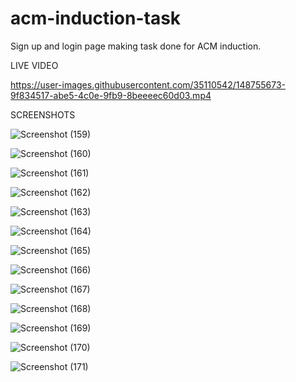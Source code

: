 # acm-induction-task
Sign up and login page making task done for ACM induction. 

LIVE VIDEO

https://user-images.githubusercontent.com/35110542/148755673-9f834517-abe5-4c0e-9fb9-8beeeec60d03.mp4


SCREENSHOTS

![Screenshot (159)](https://user-images.githubusercontent.com/35110542/148752066-7e9cf5f2-502d-409a-bf12-837b4c5fa566.png)

![Screenshot (160)](https://user-images.githubusercontent.com/35110542/148752089-00c92203-90d8-4b54-9aa4-c19892c04772.png)

![Screenshot (161)](https://user-images.githubusercontent.com/35110542/148752098-f53c685e-abd1-4ab3-96bd-81978246790b.png)

![Screenshot (162)](https://user-images.githubusercontent.com/35110542/148752105-16d704b7-2176-47a3-82ff-1323a631b4a9.png)

![Screenshot (163)](https://user-images.githubusercontent.com/35110542/148752109-b23b8fd8-1c82-4c5f-854c-136fe6253594.png)

![Screenshot (164)](https://user-images.githubusercontent.com/35110542/148752114-10c2184d-c77b-4f0b-aa82-9077420e1e76.png)

![Screenshot (165)](https://user-images.githubusercontent.com/35110542/148752120-59815b83-68fa-43f9-9c79-9c6553676343.png)

![Screenshot (166)](https://user-images.githubusercontent.com/35110542/148752128-706775d9-7fad-493e-932d-668f8a9bce7e.png)

![Screenshot (167)](https://user-images.githubusercontent.com/35110542/148752132-69eac3bd-1829-409b-a2a9-81b922591b98.png)

![Screenshot (168)](https://user-images.githubusercontent.com/35110542/148752142-43817b76-4f0e-4b6b-b9a0-e06a10dec4be.png)

![Screenshot (169)](https://user-images.githubusercontent.com/35110542/148752149-4b7fd388-9e7d-46c2-8be7-862bb6a0cb4f.png)

![Screenshot (170)](https://user-images.githubusercontent.com/35110542/148752156-577099e6-e694-4618-a5e2-cd9cc5e77545.png)

![Screenshot (171)](https://user-images.githubusercontent.com/35110542/148752165-a742ef58-56b6-438b-b856-b9b73dbd2cf7.png)
